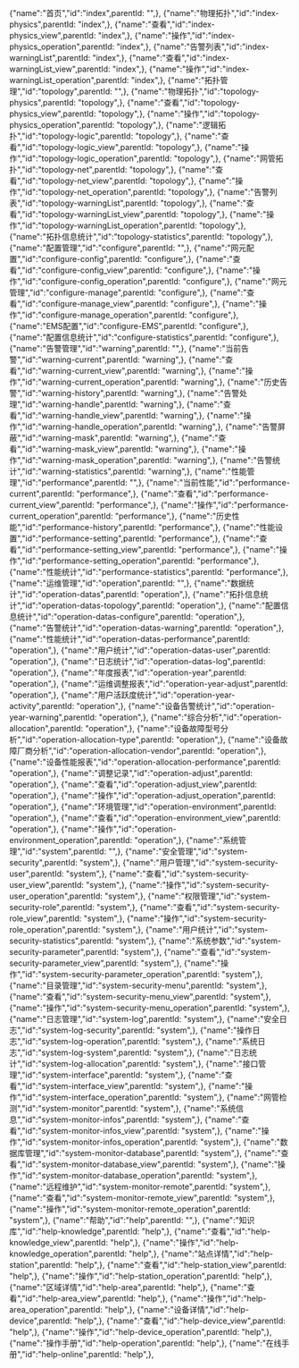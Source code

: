 {"name":"首页","id":"index",parentId: "",},
{"name":"物理拓扑","id":"index-physics",parentId: "index",},
{"name":"查看","id":"index-physics_view",parentId: "index",},
{"name":"操作","id":"index-physics_operation",parentId: "index",},
{"name":"告警列表","id":"index-warningList",parentId: "index",},
{"name":"查看","id":"index-warningList_view",parentId: "index",},
{"name":"操作","id":"index-warningList_operation",parentId: "index",},
{"name":"拓扑管理","id":"topology",parentId: "",},
{"name":"物理拓扑","id":"topology-physics",parentId: "topology",},
{"name":"查看","id":"topology-physics_view",parentId: "topology",},
{"name":"操作","id":"topology-physics_operation",parentId: "topology",},
{"name":"逻辑拓扑","id":"topology-logic",parentId: "topology",},
{"name":"查看","id":"topology-logic_view",parentId: "topology",},
{"name":"操作","id":"topology-logic_operation",parentId: "topology",},
{"name":"网管拓扑","id":"topology-net",parentId: "topology",},
{"name":"查看","id":"topology-net_view",parentId: "topology",},
{"name":"操作","id":"topology-net_operation",parentId: "topology",},
{"name":"告警列表","id":"topology-warningList",parentId: "topology",},
{"name":"查看","id":"topology-warningList_view",parentId: "topology",},
{"name":"操作","id":"topology-warningList_operation",parentId: "topology",},
{"name":"拓扑信息统计","id":"topology-statistics",parentId: "topology",},
{"name":"配置管理","id":"configure",parentId: "",},
{"name":"网元配置","id":"configure-config",parentId: "configure",},
{"name":"查看","id":"configure-config_view",parentId: "configure",},
{"name":"操作","id":"configure-config_operation",parentId: "configure",},
{"name":"网元管理","id":"configure-manage",parentId: "configure",},
{"name":"查看","id":"configure-manage_view",parentId: "configure",},
{"name":"操作","id":"configure-manage_operation",parentId: "configure",},
{"name":"EMS配置","id":"configure-EMS",parentId: "configure",},
{"name":"配置信息统计","id":"configure-statistics",parentId: "configure",},
{"name":"告警管理","id":"warning",parentId: "",},
{"name":"当前告警","id":"warning-current",parentId: "warning",},
{"name":"查看","id":"warning-current_view",parentId: "warning",},
{"name":"操作","id":"warning-current_operation",parentId: "warning",},
{"name":"历史告警","id":"warning-history",parentId: "warning",},
{"name":"告警处理","id":"warning-handle",parentId: "warning",},
{"name":"查看","id":"warning-handle_view",parentId: "warning",},
{"name":"操作","id":"warning-handle_operation",parentId: "warning",},
{"name":"告警屏蔽","id":"warning-mask",parentId: "warning",},
{"name":"查看","id":"warning-mask_view",parentId: "warning",},
{"name":"操作","id":"warning-mask_operation",parentId: "warning",},
{"name":"告警统计","id":"warning-statistics",parentId: "warning",},
{"name":"性能管理","id":"performance",parentId: "",},
{"name":"当前性能","id":"performance-current",parentId: "performance",},
{"name":"查看","id":"performance-current_view",parentId: "performance",},
{"name":"操作","id":"performance-current_operation",parentId: "performance",},
{"name":"历史性能","id":"performance-history",parentId: "performance",},
{"name":"性能设置","id":"performance-setting",parentId: "performance",},
{"name":"查看","id":"performance-setting_view",parentId: "performance",},
{"name":"操作","id":"performance-setting_operation",parentId: "performance",},
{"name":"性能统计","id":"performance-statistics",parentId: "performance",},
{"name":"运维管理","id":"operation",parentId: "",},
{"name":"数据统计","id":"operation-datas",parentId: "operation",},
{"name":"拓扑信息统计","id":"operation-datas-topology",parentId: "operation",},
{"name":"配置信息统计","id":"operation-datas-configure",parentId: "operation",},
{"name":"告警统计","id":"operation-datas-warning",parentId: "operation",},
{"name":"性能统计","id":"operation-datas-performance",parentId: "operation",},
{"name":"用户统计","id":"operation-datas-user",parentId: "operation",},
{"name":"日志统计","id":"operation-datas-log",parentId: "operation",},
{"name":"年度报表","id":"operation-year",parentId: "operation",},
{"name":"运维调整报表","id":"operation-year-adjust",parentId: "operation",},
{"name":"用户活跃度统计","id":"operation-year-activity",parentId: "operation",},
{"name":"设备告警统计","id":"operation-year-warning",parentId: "operation",},
{"name":"综合分析","id":"operation-allocation",parentId: "operation",},
{"name":"设备故障型号分析","id":"operation-allocation-type",parentId: "operation",},
{"name":"设备故障厂商分析","id":"operation-allocation-vendor",parentId: "operation",},
{"name":"设备性能报表","id":"operation-allocation-performance",parentId: "operation",},
{"name":"调整记录","id":"operation-adjust",parentId: "operation",},
{"name":"查看","id":"operation-adjust_view",parentId: "operation",},
{"name":"操作","id":"operation-adjust_operation",parentId: "operation",},
{"name":"环境管理","id":"operation-environment",parentId: "operation",},
{"name":"查看","id":"operation-environment_view",parentId: "operation",},
{"name":"操作","id":"operation-environment_operation",parentId: "operation",},
{"name":"系统管理","id":"system",parentId: "",},
{"name":"安全管理","id":"system-security",parentId: "system",},
{"name":"用户管理","id":"system-security-user",parentId: "system",},
{"name":"查看","id":"system-security-user_view",parentId: "system",},
{"name":"操作","id":"system-security-user_operation",parentId: "system",},
{"name":"权限管理","id":"system-security-role",parentId: "system",},
{"name":"查看","id":"system-security-role_view",parentId: "system",},
{"name":"操作","id":"system-security-role_operation",parentId: "system",},
{"name":"用户统计","id":"system-security-statistics",parentId: "system",},
{"name":"系统参数","id":"system-security-parameter",parentId: "system",},
{"name":"查看","id":"system-security-parameter_view",parentId: "system",},
{"name":"操作","id":"system-security-parameter_operation",parentId: "system",},
{"name":"目录管理","id":"system-security-menu",parentId: "system",},
{"name":"查看","id":"system-security-menu_view",parentId: "system",},
{"name":"操作","id":"system-security-menu_operation",parentId: "system",},
{"name":"日志管理","id":"system-log",parentId: "system",},
{"name":"安全日志","id":"system-log-security",parentId: "system",},
{"name":"操作日志","id":"system-log-operation",parentId: "system",},
{"name":"系统日志","id":"system-log-system",parentId: "system",},
{"name":"日志统计","id":"system-log-allocation",parentId: "system",},
{"name":"接口管理","id":"system-interface",parentId: "system",},
{"name":"查看","id":"system-interface_view",parentId: "system",},
{"name":"操作","id":"system-interface_operation",parentId: "system",},
{"name":"网管检测","id":"system-monitor",parentId: "system",},
{"name":"系统信息","id":"system-monitor-infos",parentId: "system",},
{"name":"查看","id":"system-monitor-infos_view",parentId: "system",},
{"name":"操作","id":"system-monitor-infos_operation",parentId: "system",},
{"name":"数据库管理","id":"system-monitor-database",parentId: "system",},
{"name":"查看","id":"system-monitor-database_view",parentId: "system",},
{"name":"操作","id":"system-monitor-database_operation",parentId: "system",},
{"name":"远程维护","id":"system-monitor-remote",parentId: "system",},
{"name":"查看","id":"system-monitor-remote_view",parentId: "system",},
{"name":"操作","id":"system-monitor-remote_operation",parentId: "system",},
{"name":"帮助","id":"help",parentId: "",},
{"name":"知识库","id":"help-knowledge",parentId: "help",},
{"name":"查看","id":"help-knowledge_view",parentId: "help",},
{"name":"操作","id":"help-knowledge_operation",parentId: "help",},
{"name":"站点详情","id":"help-station",parentId: "help",},
{"name":"查看","id":"help-station_view",parentId: "help",},
{"name":"操作","id":"help-station_operation",parentId: "help",},
{"name":"区域详情","id":"help-area",parentId: "help",},
{"name":"查看","id":"help-area_view",parentId: "help",},
{"name":"操作","id":"help-area_operation",parentId: "help",},
{"name":"设备详情","id":"help-device",parentId: "help",},
{"name":"查看","id":"help-device_view",parentId: "help",},
{"name":"操作","id":"help-device_operation",parentId: "help",},
{"name":"操作手册","id":"help-operation",parentId: "help",},
{"name":"在线手册","id":"help-online",parentId: "help",},